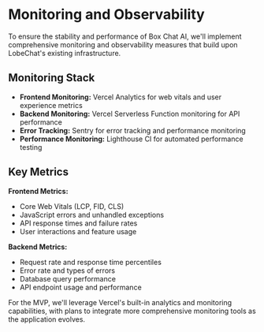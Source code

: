 # Monitoring and Observability

To ensure the stability and performance of Box Chat AI, we'll implement comprehensive monitoring and observability measures that build upon LobeChat's existing infrastructure.

## Monitoring Stack

- **Frontend Monitoring:** Vercel Analytics for web vitals and user experience metrics
- **Backend Monitoring:** Vercel Serverless Function monitoring for API performance
- **Error Tracking:** Sentry for error tracking and performance monitoring
- **Performance Monitoring:** Lighthouse CI for automated performance testing

## Key Metrics

**Frontend Metrics:**
- Core Web Vitals (LCP, FID, CLS)
- JavaScript errors and unhandled exceptions
- API response times and failure rates
- User interactions and feature usage

**Backend Metrics:**
- Request rate and response time percentiles
- Error rate and types of errors
- Database query performance
- API endpoint usage and performance

For the MVP, we'll leverage Vercel's built-in analytics and monitoring capabilities, with plans to integrate more comprehensive monitoring tools as the application evolves.